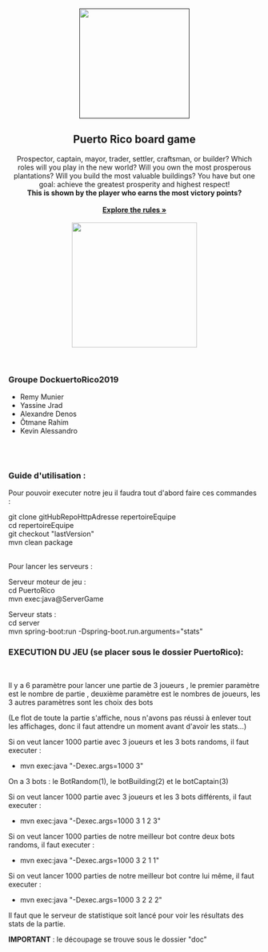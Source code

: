 
<!-- PROJECT LOGO -->
<br />
<p align="center">
  <a href="">
    <img src="https://images-na.ssl-images-amazon.com/images/I/71qZGRgjYBL._SY679_.jpg" width=220px">
  </a>

  <h2 align="center">Puerto Rico board game</h2>

  <p align="center">
    Prospector, captain, mayor, trader, settler, craftsman, or builder?
    Which roles will you play in the new world? Will you own the most
    prosperous plantations? Will you build the most valuable buildings?
    You have but one goal: achieve the greatest prosperity and highest respect!
    <br />
    <strong>This is shown by the player who earns the most victory points?</strong>
    <br />
    <br />
    <a href="http://riograndegames.com/uploads/Game/Game_4_gameRules.pdf"><strong>Explore the rules »</strong></a>
    <br />
    <br />
    <img src="https://forthebadge.com/images/badges/made-with-java.svg" width=250px">
  </p>
</p>

<br />

### Groupe DockuertoRico2019
* Remy Munier
* Yassine Jrad
* Alexandre Denos
* Ôtmane Rahim
* Kevin Alessandro

<br />
<br />

### Guide d'utilisation : 

Pour pouvoir executer notre jeu il faudra tout d'abord faire ces commandes :

git clone gitHubRepoHttpAdresse repertoireEquipe <br />
cd repertoireEquipe <br />
git checkout "lastVersion" <br />
mvn clean package <br />

<br />
Pour lancer les serveurs : <br /> 

Serveur moteur de jeu  : <br/>
cd PuertoRico <br/>
mvn exec:java@ServerGame
<br />

Serveur stats  : <br/>
cd server <br />
mvn spring-boot:run -Dspring-boot.run.arguments="stats" <br />

### EXECUTION DU JEU (se placer sous le dossier PuertoRico): 
<br />

Il y a 6 paramètre pour lancer une partie de 3 joueurs , le premier paramètre est le nombre de partie , deuxième paramètre est le nombres de joueurs, les 3 autres paramètres sont les choix des bots <br />

(Le flot de toute la partie s'affiche, nous n'avons pas réussi à enlever tout les affichages, donc il faut attendre un moment avant d'avoir les stats...)<br />

Si on veut lancer 1000 partie avec 3 joueurs et les 3 bots randoms, il faut executer :<br />

- mvn exec:java "-Dexec.args=1000 3" <br />
 
On a 3 bots : le BotRandom(1), le botBuilding(2) et le botCaptain(3) <br />

Si on veut lancer 1000 partie avec 3 joueurs et les 3 bots différents, il faut executer : <br />
- mvn exec:java "-Dexec.args=1000 3 1 2 3" <br />

Si on veut lancer 1000 parties de notre meilleur bot contre deux bots randoms, il faut executer : <br />
- mvn exec:java "-Dexec.args=1000 3 2 1 1" <br />

Si on veut lancer 1000 parties de notre meilleur bot contre lui même, il faut executer : <br />
- mvn exec:java "-Dexec.args=1000 3 2 2 2" <br />




Il faut que le serveur de statistique soit lancé pour voir les résultats des stats de la partie.

<b>IMPORTANT</b> : le découpage se trouve sous le dossier "doc"


